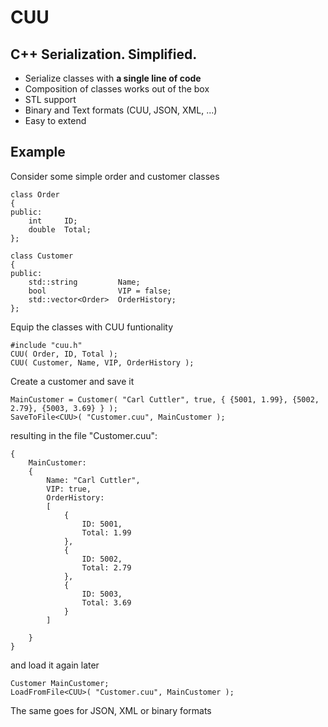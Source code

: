 #  CUU

## C++ Serialization. Simplified.
* Serialize classes with **a single line of code**
* Composition of classes works out of the box
* STL support
* Binary and Text formats (CUU, JSON, XML, ...)
* Easy to extend

## Example
Consider some simple order and customer classes
```
class Order
{
public:
    int     ID;
    double  Total;
};

class Customer
{
public:
    std::string         Name;
    bool                VIP = false;
    std::vector<Order>  OrderHistory;
};
```
Equip the classes with CUU funtionality
```
#include "cuu.h"
CUU( Order, ID, Total );
CUU( Customer, Name, VIP, OrderHistory );
```
Create a customer and save it
```
MainCustomer = Customer( "Carl Cuttler", true, { {5001, 1.99}, {5002, 2.79}, {5003, 3.69} } );
SaveToFile<CUU>( "Customer.cuu", MainCustomer );
```
resulting in the file "Customer.cuu":
```
{
    MainCustomer: 
    {
        Name: "Carl Cuttler", 
        VIP: true, 
        OrderHistory: 
        [
            {
                ID: 5001, 
                Total: 1.99
            }, 
            {
                ID: 5002, 
                Total: 2.79
            }, 
            {
                ID: 5003, 
                Total: 3.69
            }
        ]
  
    }
}
```
and load it again later
```
Customer MainCustomer;
LoadFromFile<CUU>( "Customer.cuu", MainCustomer );
```
The same goes for JSON, XML or binary formats
